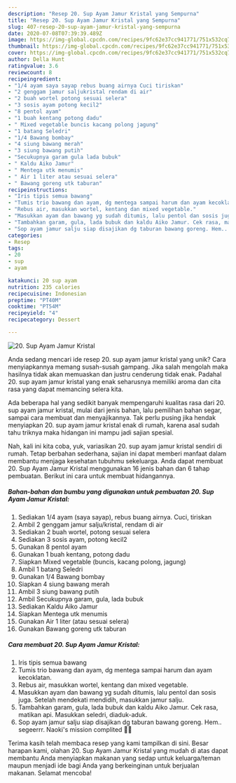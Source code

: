 ```yaml
---
description: "Resep 20. Sup Ayam Jamur Kristal yang Sempurna"
title: "Resep 20. Sup Ayam Jamur Kristal yang Sempurna"
slug: 407-resep-20-sup-ayam-jamur-kristal-yang-sempurna
date: 2020-07-08T07:39:39.489Z
image: https://img-global.cpcdn.com/recipes/9fc62e37cc941771/751x532cq70/20-sup-ayam-jamur-kristal-foto-resep-utama.jpg
thumbnail: https://img-global.cpcdn.com/recipes/9fc62e37cc941771/751x532cq70/20-sup-ayam-jamur-kristal-foto-resep-utama.jpg
cover: https://img-global.cpcdn.com/recipes/9fc62e37cc941771/751x532cq70/20-sup-ayam-jamur-kristal-foto-resep-utama.jpg
author: Della Hunt
ratingvalue: 3.6
reviewcount: 8
recipeingredient:
- "1/4 ayam saya sayap rebus buang airnya Cuci tiriskan"
- "2 genggam jamur saljukristal rendam di air"
- "2 buah wortel potong sesuai selera"
- "3 sosis ayam potong kecil2"
- "8 pentol ayam"
- "1 buah kentang potong dadu"
- " Mixed vegetable buncis kacang polong jagung"
- "1 batang Seledri"
- "1/4 Bawang bombay"
- "4 siung bawang merah"
- "3 siung bawang putih"
- "Secukupnya garam gula lada bubuk"
- " Kaldu Aiko Jamur"
- " Mentega utk menumis"
- " Air 1 liter atau sesuai selera"
- " Bawang goreng utk taburan"
recipeinstructions:
- "Iris tipis semua bawang"
- "Tumis trio bawang dan ayam, dg mentega sampai harum dan ayam kecoklatan."
- "Rebus air, masukkan wortel, kentang dan mixed vegetable."
- "Masukkan ayam dan bawang yg sudah ditumis, lalu pentol dan sosis juga. Setelah mendekati mendidih, masukkan jamur salju."
- "Tambahkan garam, gula, lada bubuk dan kaldu Aiko Jamur. Cek rasa, matikan api. Masukkan seledri, diaduk-aduk."
- "Sop ayam jamur salju siap disajikan dg taburan bawang goreng. Hem.. segeerrr. Naoki&#39;s mission complited 🤭🤗"
categories:
- Resep
tags:
- 20
- sup
- ayam

katakunci: 20 sup ayam 
nutrition: 235 calories
recipecuisine: Indonesian
preptime: "PT40M"
cooktime: "PT54M"
recipeyield: "4"
recipecategory: Dessert

---
```



![20. Sup Ayam Jamur Kristal](https://img-global.cpcdn.com/recipes/9fc62e37cc941771/751x532cq70/20-sup-ayam-jamur-kristal-foto-resep-utama.jpg)

Anda sedang mencari ide resep 20. sup ayam jamur kristal yang unik? Cara menyiapkannya memang susah-susah gampang. Jika salah mengolah maka hasilnya tidak akan memuaskan dan justru cenderung tidak enak. Padahal 20. sup ayam jamur kristal yang enak seharusnya memiliki aroma dan cita rasa yang dapat memancing selera kita.

Ada beberapa hal yang sedikit banyak mempengaruhi kualitas rasa dari 20. sup ayam jamur kristal, mulai dari jenis bahan, lalu pemilihan bahan segar, sampai cara membuat dan menyajikannya. Tak perlu pusing jika hendak menyiapkan 20. sup ayam jamur kristal enak di rumah, karena asal sudah tahu triknya maka hidangan ini mampu jadi sajian spesial.




Nah, kali ini kita coba, yuk, variasikan 20. sup ayam jamur kristal sendiri di rumah. Tetap berbahan sederhana, sajian ini dapat memberi manfaat dalam membantu menjaga kesehatan tubuhmu sekeluarga. Anda dapat membuat 20. Sup Ayam Jamur Kristal menggunakan 16 jenis bahan dan 6 tahap pembuatan. Berikut ini cara untuk membuat hidangannya.

<!--inarticleads1-->

##### Bahan-bahan dan bumbu yang digunakan untuk pembuatan 20. Sup Ayam Jamur Kristal:

1. Sediakan 1/4 ayam (saya sayap), rebus buang airnya. Cuci, tiriskan
1. Ambil 2 genggam jamur salju/kristal, rendam di air
1. Sediakan 2 buah wortel, potong sesuai selera
1. Sediakan 3 sosis ayam, potong kecil2
1. Gunakan 8 pentol ayam
1. Gunakan 1 buah kentang, potong dadu
1. Siapkan  Mixed vegetable (buncis, kacang polong, jagung)
1. Ambil 1 batang Seledri
1. Gunakan 1/4 Bawang bombay
1. Siapkan 4 siung bawang merah
1. Ambil 3 siung bawang putih
1. Ambil Secukupnya garam, gula, lada bubuk
1. Sediakan  Kaldu Aiko Jamur
1. Siapkan  Mentega utk menumis
1. Gunakan  Air 1 liter (atau sesuai selera)
1. Gunakan  Bawang goreng utk taburan




<!--inarticleads2-->

##### Cara membuat 20. Sup Ayam Jamur Kristal:

1. Iris tipis semua bawang
1. Tumis trio bawang dan ayam, dg mentega sampai harum dan ayam kecoklatan.
1. Rebus air, masukkan wortel, kentang dan mixed vegetable.
1. Masukkan ayam dan bawang yg sudah ditumis, lalu pentol dan sosis juga. Setelah mendekati mendidih, masukkan jamur salju.
1. Tambahkan garam, gula, lada bubuk dan kaldu Aiko Jamur. Cek rasa, matikan api. Masukkan seledri, diaduk-aduk.
1. Sop ayam jamur salju siap disajikan dg taburan bawang goreng. Hem.. segeerrr. Naoki&#39;s mission complited 🤭🤗




Terima kasih telah membaca resep yang kami tampilkan di sini. Besar harapan kami, olahan 20. Sup Ayam Jamur Kristal yang mudah di atas dapat membantu Anda menyiapkan makanan yang sedap untuk keluarga/teman maupun menjadi ide bagi Anda yang berkeinginan untuk berjualan makanan. Selamat mencoba!
